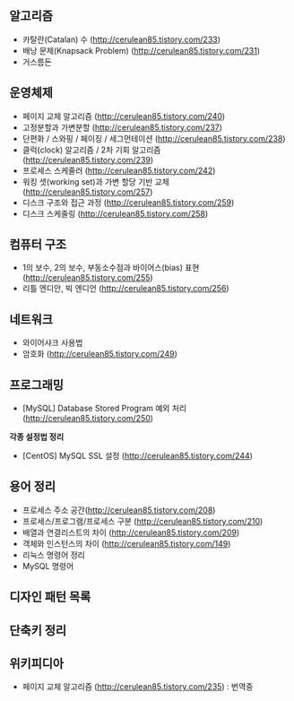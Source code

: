 **알고리즘**
-
- 카탈란(Catalan) 수 (http://cerulean85.tistory.com/233)
- 배낭 문제(Knapsack Problem) (http://cerulean85.tistory.com/231)
- 거스름돈 

**운영체제**
-
- 페이지 교체 알고리즘 (http://cerulean85.tistory.com/240)
- 고정분할과 가변분할 (http://cerulean85.tistory.com/237)
- 단편화 / 스와핑 / 페이징 / 세그먼테이션 (http://cerulean85.tistory.com/238)
- 클럭(clock) 알고리즘 / 2차 기회 알고리즘 (http://cerulean85.tistory.com/239)
- 프로세스 스케줄러 (http://cerulean85.tistory.com/242)
- 워킹 셋(working set)과 가변 할당 기반 교체  (http://cerulean85.tistory.com/257)
- 디스크 구조와 접근 과정 (http://cerulean85.tistory.com/259)
- 디스크 스케줄링 (http://cerulean85.tistory.com/258)

**컴퓨터 구조**
-
- 1의 보수, 2의 보수, 부동소수점과 바이어스(bias) 표현 (http://cerulean85.tistory.com/255)
- 리틀 엔디안, 빅 엔디언 (http://cerulean85.tistory.com/256)

**네트워크**
- 
- 와이어샤크 사용법
- 암호화 (http://cerulean85.tistory.com/249)

**프로그래밍**
-
- [MySQL] Database Stored Program 예외 처리 (http://cerulean85.tistory.com/250)

**각종 설정법 정리**
- [CentOS] MySQL SSL 설정 (http://cerulean85.tistory.com/244)

**용어 정리**
-
- 프로세스 주소 공간(http://cerulean85.tistory.com/208)
- 프로세스/프로그램/프로세스 구분 (http://cerulean85.tistory.com/210)
- 배열과 연결리스트의 차이 (http://cerulean85.tistory.com/209)
- 객체와 인스턴스의 차이 (http://cerulean85.tistory.com/149)
- 리눅스 명령어 정리
- MySQL 명령어 

**디자인 패턴 목록**
-

**단축키 정리**
-

**위키피디아**
-
- 페이지 교체 알고리즘 (http://cerulean85.tistory.com/235) : 번역중
